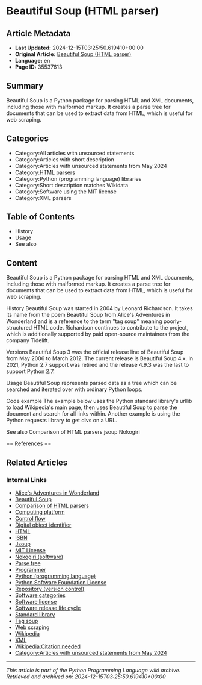 # Beautiful Soup (HTML parser)

## Article Metadata

- **Last Updated:** 2024-12-15T03:25:50.619410+00:00
- **Original Article:** [Beautiful Soup (HTML parser)](https://en.wikipedia.org/wiki/Beautiful_Soup_(HTML_parser))
- **Language:** en
- **Page ID:** 35537613

## Summary

Beautiful Soup is a Python package for parsing HTML and XML documents, including those with malformed markup. It creates a parse tree for documents that can be used to extract data from HTML, which is useful for web scraping.

## Categories

- Category:All articles with unsourced statements
- Category:Articles with short description
- Category:Articles with unsourced statements from May 2024
- Category:HTML parsers
- Category:Python (programming language) libraries
- Category:Short description matches Wikidata
- Category:Software using the MIT license
- Category:XML parsers

## Table of Contents

- History
- Usage
- See also

## Content

Beautiful Soup is a Python package for parsing HTML and XML documents, including those with malformed markup. It creates a parse tree for documents that can be used to extract data from HTML, which is useful for web scraping.

History
Beautiful Soup was started in 2004 by Leonard Richardson. It takes its name from the poem Beautiful Soup from Alice's Adventures in Wonderland and is a reference to the term "tag soup" meaning poorly-structured HTML code. Richardson continues to contribute to the project, which is additionally supported by paid open-source maintainers from the company Tidelift.

Versions
Beautiful Soup 3 was the official release line of Beautiful Soup from May 2006 to March 2012. The current release is Beautiful Soup 4.x.
In 2021, Python 2.7 support was retired and the release 4.9.3 was the last to support Python 2.7.

Usage
Beautiful Soup represents parsed data as a tree which can be searched and iterated over with ordinary Python loops.

Code example
The example below uses the Python standard library's urllib to load Wikipedia's main page, then uses Beautiful Soup to parse the document and search for all links within. 
Another example is using the Python requests library to get divs on a URL.

See also
Comparison of HTML parsers
jsoup
Nokogiri


== References ==

## Related Articles

### Internal Links

- [Alice's Adventures in Wonderland](https://en.wikipedia.org/wiki/Alice%27s_Adventures_in_Wonderland)
- [Beautiful Soup](https://en.wikipedia.org/wiki/Beautiful_Soup)
- [Comparison of HTML parsers](https://en.wikipedia.org/wiki/Comparison_of_HTML_parsers)
- [Computing platform](https://en.wikipedia.org/wiki/Computing_platform)
- [Control flow](https://en.wikipedia.org/wiki/Control_flow)
- [Digital object identifier](https://en.wikipedia.org/wiki/Digital_object_identifier)
- [HTML](https://en.wikipedia.org/wiki/HTML)
- [ISBN](https://en.wikipedia.org/wiki/ISBN)
- [Jsoup](https://en.wikipedia.org/wiki/Jsoup)
- [MIT License](https://en.wikipedia.org/wiki/MIT_License)
- [Nokogiri (software)](https://en.wikipedia.org/wiki/Nokogiri_(software))
- [Parse tree](https://en.wikipedia.org/wiki/Parse_tree)
- [Programmer](https://en.wikipedia.org/wiki/Programmer)
- [Python (programming language)](https://en.wikipedia.org/wiki/Python_(programming_language))
- [Python Software Foundation License](https://en.wikipedia.org/wiki/Python_Software_Foundation_License)
- [Repository (version control)](https://en.wikipedia.org/wiki/Repository_(version_control))
- [Software categories](https://en.wikipedia.org/wiki/Software_categories)
- [Software license](https://en.wikipedia.org/wiki/Software_license)
- [Software release life cycle](https://en.wikipedia.org/wiki/Software_release_life_cycle)
- [Standard library](https://en.wikipedia.org/wiki/Standard_library)
- [Tag soup](https://en.wikipedia.org/wiki/Tag_soup)
- [Web scraping](https://en.wikipedia.org/wiki/Web_scraping)
- [Wikipedia](https://en.wikipedia.org/wiki/Wikipedia)
- [XML](https://en.wikipedia.org/wiki/XML)
- [Wikipedia:Citation needed](https://en.wikipedia.org/wiki/Wikipedia:Citation_needed)
- [Category:Articles with unsourced statements from May 2024](https://en.wikipedia.org/wiki/Category:Articles_with_unsourced_statements_from_May_2024)

---
_This article is part of the Python Programming Language wiki archive._
_Retrieved and archived on: 2024-12-15T03:25:50.619410+00:00_